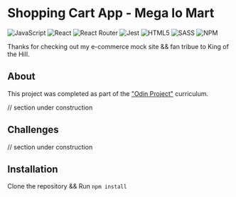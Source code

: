 # Shopping Cart App - Mega lo Mart

![JavaScript](https://img.shields.io/badge/JavaScript-323330?style=for-the-badge&logo=javascript&logoColor=F7DF1E)
![React](https://img.shields.io/badge/React-20232A?style=for-the-badge&logo=react&logoColor=61DAFB)
![React Router](https://img.shields.io/badge/React_Router-CA4245?style=for-the-badge&logo=react-router&logoColor=white)
![Jest](https://img.shields.io/badge/Jest-C21325?style=for-the-badge&logo=jest&logoColor=white)
![HTML5](https://img.shields.io/badge/HTML5-E34F26?style=for-the-badge&logo=html5&logoColor=white)
![SASS](https://img.shields.io/badge/Sass-CC6699?style=for-the-badge&logo=sass&logoColor=white)
![NPM](https://img.shields.io/badge/npm-CB3837?style=for-the-badge&logo=npm&logoColor=white)

Thanks for checking out my e-commerce mock site && fan tribue to King of the Hill.

## About

This project was completed as part of the ["Odin Project"](https://www.theodinproject.com/) curriculum.

// section under construction

## Challenges

// section under construction

## Installation

Clone the repository && Run `npm install`
